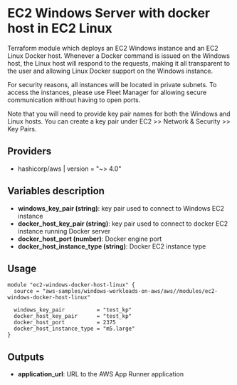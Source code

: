 # EC2 Windows Server with docker host in EC2 Linux

Terraform module which deploys an EC2 Windows instance and an EC2 Linux Docker host. Whenever a Docker command is issued on the Windows host, the Linux host will respond to the requests, making it all transparent to the user and allowing Linux Docker support on the Windows instance.

For security reasons, all instances will be located in private subnets. To access the instances, please use Fleet Manager for allowing secure communication without having to open ports. 

Note that you will need to provide key pair names for both the Windows and Linux hosts. You can create a key pair under EC2 >> Network & Security >> Key Pairs.

## Providers

- hashicorp/aws | version = "~> 4.0"

## Variables description
- **windows_key_pair (string)**: key pair used to connect to Windows EC2 instance
- **docker_host_key_pair (string)**: key pair used to connect to docker EC2 instance running Docker server
- **docker_host_port (number)**: Docker engine port
- **docker_host_instance_type (string)**: Docker EC2 instance type


## Usage

```hcl
module "ec2-windows-docker-host-linux" {
  source = "aws-samples/windows-workloads-on-aws/aws//modules/ec2-windows-docker-host-linux"

  windows_key_pair          = "test_kp"
  docker_host_key_pair      = "test_kp"
  docker_host_port          = 2375
  docker_host_instance_type = "m5.large"
}
```
## Outputs

- **application_url**: URL to the AWS App Runner application 